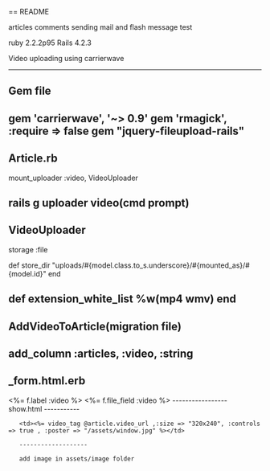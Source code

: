 == README

articles comments sending mail and flash message test


ruby 2.2.2p95
Rails 4.2.3

Video uploading using carrierwave

--------------------------------- 
Gem file
-----------
gem 'carrierwave', '~> 0.9'
gem 'rmagick', :require => false
gem "jquery-fileupload-rails"
-------------------------------
Article.rb
-----------
mount_uploader :video, VideoUploader 

rails g uploader video(cmd prompt)
---------------------------------

VideoUploader
----------

storage :file

def store_dir
"uploads/#{model.class.to_s.underscore}/#{mounted_as}/#{model.id}"
end

def extension_white_list
%w(mp4 wmv)
end
-----------------
AddVideoToArticle(migration file)
---------------- 
 add_column :articles, :video, :string
 --------------------------------------

 _form.html.erb
 --------------
  <%= f.label :video %>
    <%= f.file_field :video %>
    -----------------
    show.html
    -----------

       <td><%= video_tag @article.video_url ,:size => "320x240", :controls => true , :poster => "/assets/window.jpg" %></td> 

       -------------------

       add image in assets/image folder
